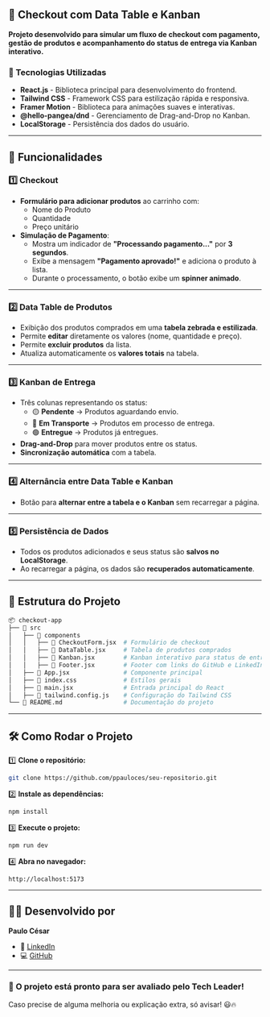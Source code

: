 ## **🛒 Checkout com Data Table e Kanban**
**Projeto desenvolvido para simular um fluxo de checkout com pagamento, gestão de produtos e acompanhamento do status de entrega via Kanban interativo.**

### **📌 Tecnologias Utilizadas**
- **React.js** - Biblioteca principal para desenvolvimento do frontend.
- **Tailwind CSS** - Framework CSS para estilização rápida e responsiva.
- **Framer Motion** - Biblioteca para animações suaves e interativas.
- **@hello-pangea/dnd** - Gerenciamento de Drag-and-Drop no Kanban.
- **LocalStorage** - Persistência dos dados do usuário.

---

## **🚀 Funcionalidades**
### **1️⃣ Checkout**
- **Formulário para adicionar produtos** ao carrinho com:
  - Nome do Produto
  - Quantidade
  - Preço unitário
- **Simulação de Pagamento**:
  - Mostra um indicador de **"Processando pagamento..."** por **3 segundos**.
  - Exibe a mensagem **"Pagamento aprovado!"** e adiciona o produto à lista.
  - Durante o processamento, o botão exibe um **spinner animado**.

---

### **2️⃣ Data Table de Produtos**
- Exibição dos produtos comprados em uma **tabela zebrada e estilizada**.
- Permite **editar** diretamente os valores (nome, quantidade e preço).
- Permite **excluir produtos** da lista.
- Atualiza automaticamente os **valores totais** na tabela.

---

### **3️⃣ Kanban de Entrega**
- Três colunas representando os status:
  - 🟡 **Pendente** → Produtos aguardando envio.
  - 🔵 **Em Transporte** → Produtos em processo de entrega.
  - 🟢 **Entregue** → Produtos já entregues.
- **Drag-and-Drop** para mover produtos entre os status.
- **Sincronização automática** com a tabela.

---

### **4️⃣ Alternância entre Data Table e Kanban**
- Botão para **alternar entre a tabela e o Kanban** sem recarregar a página.

---

### **5️⃣ Persistência de Dados**
- Todos os produtos adicionados e seus status são **salvos no LocalStorage**.
- Ao recarregar a página, os dados são **recuperados automaticamente**.

---

## **📂 Estrutura do Projeto**
```sh
📦 checkout-app
├── 📂 src
│   ├── 📂 components
│   │   ├── 📄 CheckoutForm.jsx  # Formulário de checkout
│   │   ├── 📄 DataTable.jsx     # Tabela de produtos comprados
│   │   ├── 📄 Kanban.jsx        # Kanban interativo para status de entrega
│   │   ├── 📄 Footer.jsx        # Footer com links do GitHub e LinkedIn
│   ├── 📄 App.jsx               # Componente principal
│   ├── 📄 index.css             # Estilos gerais
│   ├── 📄 main.jsx              # Entrada principal do React
│   ├── 📄 tailwind.config.js    # Configuração do Tailwind CSS
└── 📄 README.md                 # Documentação do projeto
```

---

## **🛠️ Como Rodar o Projeto**
1️⃣ **Clone o repositório:**
```sh
git clone https://github.com/ppauloces/seu-repositorio.git
```

2️⃣ **Instale as dependências:**
```sh
npm install
```

3️⃣ **Execute o projeto:**
```sh
npm run dev
```

4️⃣ **Abra no navegador:**
```
http://localhost:5173
```

---

## **👨‍💻 Desenvolvido por**
**Paulo César**  
- 🔗 [LinkedIn](https://www.linkedin.com/in/ppauloces/)  
- 💻 [GitHub](https://github.com/ppauloces/)  

---

### **🚀 O projeto está pronto para ser avaliado pelo Tech Leader!**
Caso precise de alguma melhoria ou explicação extra, só avisar! 😃🔥
